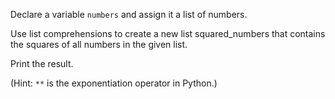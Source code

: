 Declare a variable `numbers` and assign it a list of numbers.

Use list comprehensions to create a new list squared_numbers that contains the squares of all numbers in the given list. 

Print the result.


(Hint: `**` is the exponentiation operator in Python.)
